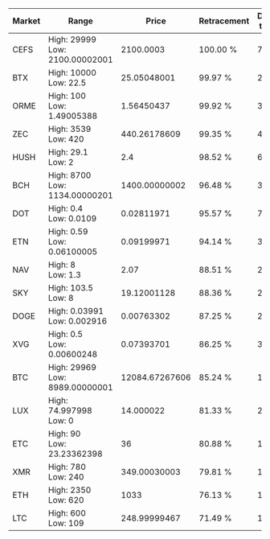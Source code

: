 | Market | Range | Price| Retracement | Doubles to 50% |
| --- | --- | --- | --- | --- |
| CEFS | High: 29999<br />Low: 2100.00002001 | 2100.0003 | 100.00 % | 7.64 |
| BTX | High: 10000<br />Low: 22.5 | 25.05048001 | 99.97 % | 200.05 |
| ORME | High: 100<br />Low: 1.49005388 | 1.56450437 | 99.92 % | 32.44 |
| ZEC | High: 3539<br />Low: 420 | 440.26178609 | 99.35 % | 4.50 |
| HUSH | High: 29.1<br />Low: 2 | 2.4 | 98.52 % | 6.48 |
| BCH | High: 8700<br />Low: 1134.00000201 | 1400.00000002 | 96.48 % | 3.51 |
| DOT | High: 0.4<br />Low: 0.0109 | 0.02811971 | 95.57 % | 7.31 |
| ETN | High: 0.59<br />Low: 0.06100005 | 0.09199971 | 94.14 % | 3.54 |
| NAV | High: 8<br />Low: 1.3 | 2.07 | 88.51 % | 2.25 |
| SKY | High: 103.5<br />Low: 8 | 19.12001128 | 88.36 % | 2.92 |
| DOGE | High: 0.03991<br />Low: 0.002916 | 0.00763302 | 87.25 % | 2.81 |
| XVG | High: 0.5<br />Low: 0.00600248 | 0.07393701 | 86.25 % | 3.42 |
| BTC | High: 29969<br />Low: 8989.00000001 | 12084.67267606 | 85.24 % | 1.61 |
| LUX | High: 74.997998<br />Low: 0 | 14.000022 | 81.33 % | 2.68 |
| ETC | High: 90<br />Low: 23.23362398 | 36 | 80.88 % | 1.57 |
| XMR | High: 780<br />Low: 240 | 349.00030003 | 79.81 % | 1.46 |
| ETH | High: 2350<br />Low: 620 | 1033 | 76.13 % | 1.44 |
| LTC | High: 600<br />Low: 109 | 248.99999467 | 71.49 % | 1.42 |
